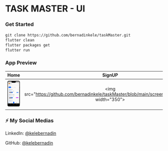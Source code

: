 # TASK MASTER - UI

### Get Started

```shell
git clone https://github.com/bernadinkele/taskMaster.git
flutter clean
flutter packages get
flutter run
```

### App Preview

|              Home             |             SignUP          |             SignIn           |
| :----------------------------------: | :----------------------------------: | :----------------------------------: |
| <img src="https://github.com/bernadinkele/taskMaster/blob/main/screenShoots/1.png" width="350"> | <img src="https://github.com/bernadinkele/taskMaster/blob/main/screenShoots/2.png"" width="350"> | <img src="https://github.com/bernadinkele/taskMaster/blob/main/screenShoots/3.png" width="350"> |


### ⚡️ My Social Medias


LinkedIn: [@kelebernadin](https://www.linkedin.com/in/bernadin-kele-b7466a246/)

GitHub: [@kelebernadin](https://github.com/bernadinkele)
